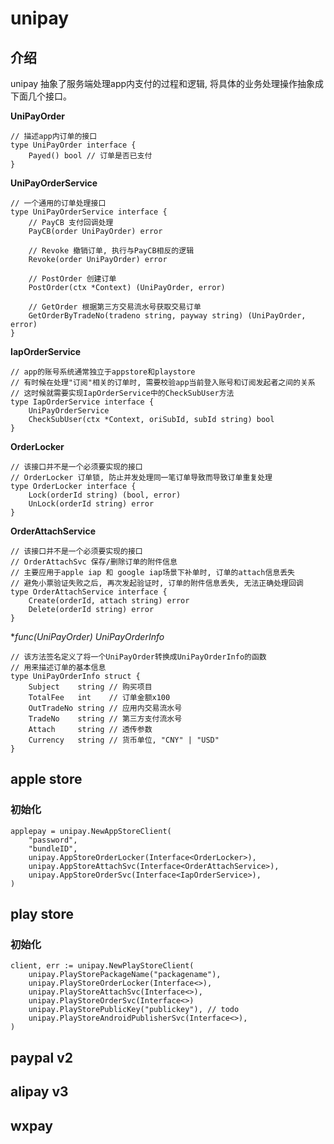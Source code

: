 # unipay

## 介绍
unipay 抽象了服务端处理app内支付的过程和逻辑, 将具体的业务处理操作抽象成下面几个接口。

**UniPayOrder**
```golang
// 描述app内订单的接口
type UniPayOrder interface {
	Payed() bool // 订单是否已支付
}
```

**UniPayOrderService**
```golang
// 一个通用的订单处理接口
type UniPayOrderService interface {
	// PayCB 支付回调处理
	PayCB(order UniPayOrder) error

	// Revoke 撤销订单, 执行与PayCB相反的逻辑
	Revoke(order UniPayOrder) error

	// PostOrder 创建订单
	PostOrder(ctx *Context) (UniPayOrder, error)

	// GetOrder 根据第三方交易流水号获取交易订单
	GetOrderByTradeNo(tradeno string, payway string) (UniPayOrder, error)
}
```

**IapOrderService**
```golang
// app的账号系统通常独立于appstore和playstore
// 有时候在处理"订阅"相关的订单时, 需要校验app当前登入账号和订阅发起者之间的关系 
// 这时候就需要实现IapOrderService中的CheckSubUser方法
type IapOrderService interface {
	UniPayOrderService
	CheckSubUser(ctx *Context, oriSubId, subId string) bool
}
```

**OrderLocker**
``` golang
// 该接口并不是一个必须要实现的接口
// OrderLocker 订单锁, 防止并发处理同一笔订单导致而导致订单重复处理
type OrderLocker interface {
	Lock(orderId string) (bool, error)
	UnLock(orderId string) error
}
```

**OrderAttachService**
```golang
// 该接口并不是一个必须要实现的接口
// OrderAttachSvc 保存/删除订单的附件信息
// 主要应用于apple iap 和 google iap场景下补单时, 订单的attach信息丢失
// 避免小票验证失败之后, 再次发起验证时, 订单的附件信息丢失, 无法正确处理回调
type OrderAttachService interface {
	Create(orderId, attach string) error
	Delete(orderId string) error
}
```

**func(UniPayOrder) *UniPayOrderInfo**
```golang
// 该方法签名定义了将一个UniPayOrder转换成UniPayOrderInfo的函数
// 用来描述订单的基本信息
type UniPayOrderInfo struct {
	Subject    string // 购买项目
	TotalFee   int    // 订单金额x100
	OutTradeNo string // 应用内交易流水号
	TradeNo    string // 第三方支付流水号
	Attach     string // 透传参数
	Currency   string // 货币单位, "CNY" | "USD"
}
```

## apple store

### 初始化
```golang
applepay = unipay.NewAppStoreClient(
	"password",
	"bundleID",
	unipay.AppStoreOrderLocker(Interface<OrderLocker>),
	unipay.AppStoreAttachSvc(Interface<OrderAttachService>),
	unipay.AppStoreOrderSvc(Interface<IapOrderService>),
)
```


## play store
### 初始化
```golang
client, err := unipay.NewPlayStoreClient(
	unipay.PlayStorePackageName("packagename"),
	unipay.PlayStoreOrderLocker(Interface<>),
	unipay.PlayStoreAttachSvc(Interface<>),
	unipay.PlayStoreOrderSvc(Interface<>)
	unipay.PlayStorePublicKey("publickey"), // todo
	unipay.PlayStoreAndroidPublisherSvc(Interface<>),
)
```


## paypal v2


## alipay v3


## wxpay 